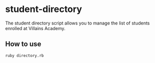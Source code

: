 # student-directory

The student directory script allows you to manage the list of students
enrolled at Villains Academy. 

## How to use
```shell 
ruby directory.rb
```